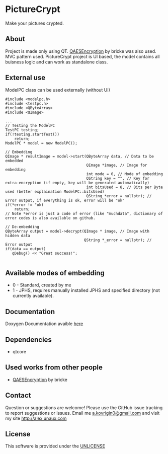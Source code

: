 # PictureCrypt
Make your pictures crypted.


## About
Project is made only using QT.
[QAESEncryption](http://github.com/bricke/Qt-AES) by bricke was also used.
MVC pattern used.
PictureCrypt project is UI based, the model contains all buisness logic and can work as standalone class.

## External use
ModelPC class can be used externally (without UI)
```
#include <modelpc.h>
#include <testpc.h>
#include <QByteArray>
#include <QImage>

...
// Testing the ModelPC
TestPC testing;
if(!testing.startTest())
	return;
ModelPC * model = new ModelPC();

// Embedding
QImage * resultImage = model->start(QByteArray data, // Data to be embedded
									QImage *image, // Image for embedding
									int mode = 0, // Mode of embedding
									QString key = "", // Key for extra-encryption (if empty, key will be generated automatically)
									int bitsUsed = 8, // Bits per Byte used (better explaination ModelPC::bitsUsed)
									QString *error = nullptr); // Error output, if everything is ok, error will be "ok"
if(*error != "ok)
	return;
// Note *error is just a code of error (like "muchdata", dictionary of error codes is also available on github.

// De-embedding
QByteArray output = model->decrypt(QImage * image, // Image with hidden data
								   QString *_error = nullptr); // Error output
if(data == output)
   qDebug() << "Great success!";
    
```

## Available modes of embedding
* 0 - Standard, created by me
* 1 - JPHS, requires manually installed JPHS and specified directory (not currently available).

## Documentation
Doxygen Documentation avaible [here](https://waleko.github.io/PictureCrypt)


## Dependencies
* qtcore

## Used works from other people
 * [QAESEncryption](https://github.com/bricke/Qt-AES) by bricke

## Contact
Question or suggestions are welcome!
Please use the GitHub issue tracking to report suggestions or issues.
Email me a.kovrigin0@gmail.com and visit my site http://alex.unaux.com

## License
This software is provided under the [UNLICENSE](http://unlicense.org/)
